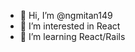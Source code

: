 - 👋 Hi, I’m @ngmitan149
- 👀 I’m interested in React
- 🌱 I’m learning React/Rails

<!---
ngmitan149/ngmitan149 is a ✨ special ✨ repository because its `README.md` (this file) appears on your GitHub profile.
You can click the Preview link to take a look at your changes.
--->
